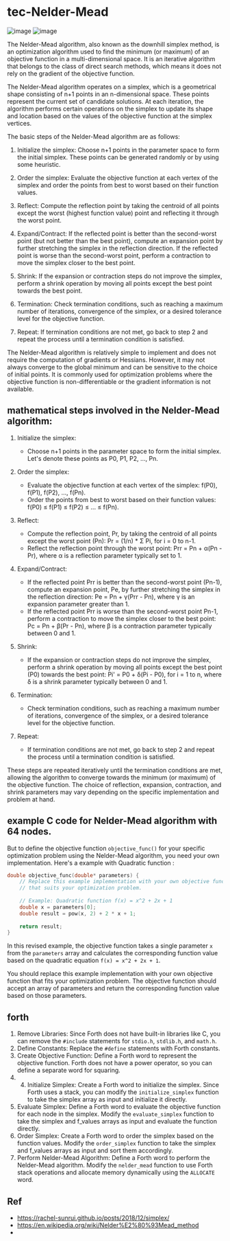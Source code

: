 # tec-Nelder-Mead

![image](https://github.com/SteveJustin1963/tec-Nelder-Mead/assets/58069246/20480318-f9f3-4f49-8b70-462d67426d20)
![image](https://github.com/SteveJustin1963/tec-Nelder-Mead/assets/58069246/841b767c-215b-401f-aa47-f230f14f65d9)


The Nelder-Mead algorithm, also known as the downhill simplex method, is an optimization algorithm used to find the minimum (or maximum) of an objective function in a multi-dimensional space. It is an iterative algorithm that belongs to the class of direct search methods, which means it does not rely on the gradient of the objective function.

The Nelder-Mead algorithm operates on a simplex, which is a geometrical shape consisting of n+1 points in an n-dimensional space. These points represent the current set of candidate solutions. At each iteration, the algorithm performs certain operations on the simplex to update its shape and location based on the values of the objective function at the simplex vertices.

The basic steps of the Nelder-Mead algorithm are as follows:

1. Initialize the simplex: Choose n+1 points in the parameter space to form the initial simplex. These points can be generated randomly or by using some heuristic.

2. Order the simplex: Evaluate the objective function at each vertex of the simplex and order the points from best to worst based on their function values.

3. Reflect: Compute the reflection point by taking the centroid of all points except the worst (highest function value) point and reflecting it through the worst point.

4. Expand/Contract: If the reflected point is better than the second-worst point (but not better than the best point), compute an expansion point by further stretching the simplex in the reflection direction. If the reflected point is worse than the second-worst point, perform a contraction to move the simplex closer to the best point.

5. Shrink: If the expansion or contraction steps do not improve the simplex, perform a shrink operation by moving all points except the best point towards the best point.

6. Termination: Check termination conditions, such as reaching a maximum number of iterations, convergence of the simplex, or a desired tolerance level for the objective function.

7. Repeat: If termination conditions are not met, go back to step 2 and repeat the process until a termination condition is satisfied.

The Nelder-Mead algorithm is relatively simple to implement and does not require the computation of gradients or Hessians. However, it may not always converge to the global minimum and can be sensitive to the choice of initial points. It is commonly used for optimization problems where the objective function is non-differentiable or the gradient information is not available.

## mathematical steps involved in the Nelder-Mead algorithm:

1. Initialize the simplex:
   - Choose n+1 points in the parameter space to form the initial simplex. Let's denote these points as P0, P1, P2, ..., Pn.

2. Order the simplex:
   - Evaluate the objective function at each vertex of the simplex: f(P0), f(P1), f(P2), ..., f(Pn).
   - Order the points from best to worst based on their function values: f(P0) ≤ f(P1) ≤ f(P2) ≤ ... ≤ f(Pn).

3. Reflect:
   - Compute the reflection point, Pr, by taking the centroid of all points except the worst point (Pn):
     Pr = (1/n) * Σ Pi, for i = 0 to n-1.
   - Reflect the reflection point through the worst point:
     Prr = Pn + α(Pn - Pr), where α is a reflection parameter typically set to 1.

4. Expand/Contract:
   - If the reflected point Prr is better than the second-worst point (Pn-1), compute an expansion point, Pe, by further stretching the simplex in the reflection direction:
     Pe = Pn + γ(Prr - Pn), where γ is an expansion parameter greater than 1.
   - If the reflected point Prr is worse than the second-worst point Pn-1, perform a contraction to move the simplex closer to the best point:
     Pc = Pn + β(Pr - Pn), where β is a contraction parameter typically between 0 and 1.

5. Shrink:
   - If the expansion or contraction steps do not improve the simplex, perform a shrink operation by moving all points except the best point (P0) towards the best point:
     Pi' = P0 + δ(Pi - P0), for i = 1 to n, where δ is a shrink parameter typically between 0 and 1.

6. Termination:
   - Check termination conditions, such as reaching a maximum number of iterations, convergence of the simplex, or a desired tolerance level for the objective function.

7. Repeat:
   - If termination conditions are not met, go back to step 2 and repeat the process until a termination condition is satisfied.

These steps are repeated iteratively until the termination conditions are met, allowing the algorithm to converge towards the minimum (or maximum) of the objective function. The choice of reflection, expansion, contraction, and shrink parameters may vary depending on the specific implementation and problem at hand.

## example C code for Nelder-Mead algorithm with 64 nodes. 
But to define the objective function `objective_func()` for your specific optimization problem using the Nelder-Mead algorithm, you need your own implementation. Here's a example with Quadratic function :

```c
double objective_func(double* parameters) {
    // Replace this example implementation with your own objective function
    // that suits your optimization problem.
    
    // Example: Quadratic function f(x) = x^2 + 2x + 1
    double x = parameters[0];
    double result = pow(x, 2) + 2 * x + 1;
    
    return result;
}
```

In this revised example, the objective function takes a single parameter `x` from the `parameters` array and calculates the corresponding function value based on the quadratic equation `f(x) = x^2 + 2x + 1`. 

You should replace this example implementation with your own objective function that fits your optimization problem. The objective function should accept an array of parameters and return the corresponding function value based on those parameters.

## forth

1. Remove Libraries: Since Forth does not have built-in libraries like C, you can remove the `#include` statements for `stdio.h`, `stdlib.h`, and `math.h`. 
2. Define Constants: Replace the `#define` statements with Forth constants.  
3. Create Objective Function: Define a Forth word to represent the objective function. Forth does not have a power operator, so you can define a separate word for squaring.
4. 4. Initialize Simplex: Create a Forth word to initialize the simplex. Since Forth uses a stack, you can modify the `initialize_simplex` function to take the simplex array as input and initialize it directly. 
5. Evaluate Simplex: Define a Forth word to evaluate the objective function for each node in the simplex. Modify the `evaluate_simplex` function to take the simplex and f_values arrays as input and evaluate the function directly. 
6. Order Simplex: Create a Forth word to order the simplex based on the function values. Modify the `order_simplex` function to take the simplex and f_values arrays as input and sort them accordingly.  
7. Perform Nelder-Mead Algorithm: Define a Forth word to perform the Nelder-Mead algorithm. Modify the `nelder_mead` function to use Forth stack operations and allocate memory dynamically using the `ALLOCATE` word.

## Ref 
- https://rachel-sunrui.github.io/posts/2018/12/simplex/
- https://en.wikipedia.org/wiki/Nelder%E2%80%93Mead_method
- 
